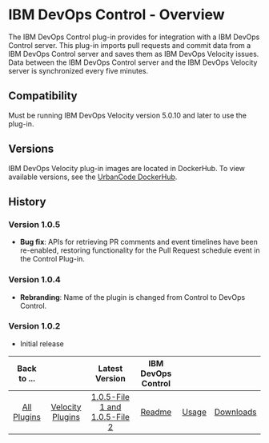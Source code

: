 
# IBM DevOps Control - Overview

The IBM DevOps Control plug-in provides for integration with a IBM DevOps Control server. This plug-in imports pull requests and commit data from a IBM DevOps Control server and saves them as IBM DevOps Velocity issues. Data between the IBM DevOps Control server and the IBM DevOps Velocity server is synchronized every five minutes.

## Compatibility

Must be running IBM DevOps Velocity version 5.0.10 and later to use the plug-in.

## Versions

IBM DevOps Velocity plug-in images are located in DockerHub. To view available versions, see the [UrbanCode DockerHub](https://hub.docker.com/r/urbancode/ucv-ext-control/tags).

## History

### Version 1.0.5

* **Bug fix**: APIs for retrieving PR comments and event timelines have been re-enabled, restoring functionality for the Pull Request schedule event in the Control Plug-in.

### Version 1.0.4

* **Rebranding**: Name of the plugin is changed from Control to DevOps Control.

### Version 1.0.2

* Initial release

|Back to ...||Latest Version|IBM DevOps Control |||
| :---: | :---: | :---: | :---: | :---: | :---: |
|[All Plugins](../../index.md)|[Velocity Plugins](../README.md)|[1.0.5-File 1 ](https://raw.githubusercontent.com/UrbanCode/IBM-UCV-PLUGINS/main/files/ucv-ext-control/ucv-ext-control%3A1.0.5.tar.7z.001)[and 1.0.5-File 2](https://raw.githubusercontent.com/UrbanCode/IBM-UCV-PLUGINS/main/files/ucv-ext-control/ucv-ext-control%3A1.0.5.tar.7z.002)|[Readme](README.md)|[Usage](usage.md)|[Downloads](downloads.md)|